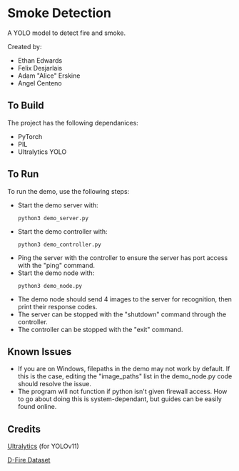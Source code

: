 <h1>Smoke Detection</h1>
A YOLO model to detect fire and smoke. 

Created by:
<ul>
  <li>Ethan Edwards</li>
  <li>Felix Desjarlais</li>
  <li>Adam "Alice" Erskine</li>
  <li>Angel Centeno</li>
</ul>

<h2>To Build</h2>
The project has the following dependanices:
<ul>
  <li>PyTorch</li>
  <li>PIL</li>
  <li>Ultralytics YOLO</li>
</ul>

<h2>To Run</h2>
To run the demo, use the following steps:
<ul>
  <li>
    Start the demo server with:
    
    python3 demo_server.py
  </li>
  <li>
    Start the demo controller with:

    python3 demo_controller.py
  </li>
  <li>Ping the server with the controller to ensure the server has port access with the "ping" command.</li>
  <li>
    Start the demo node with:

    python3 demo_node.py
  </li>
  <li>The demo node should send 4 images to the server for recognition, then print their response codes.</li>
  <li>The server can be stopped with the "shutdown" command through the controller.</li>
  <li>The controller can be stopped with the "exit" command.</li>
</ul>

<h2>Known Issues</h2>
<ul>
  <li>If you are on Windows, filepaths in the demo may not work by default. If this is the case, editing the "image_paths" list in the demo_node.py code should resolve the issue.</li>
  <li>The program will not function if python isn't given firewall access. How to go about doing this is system-dependant, but guides can be easily found online.</li>
</ul>

<h2>Credits</h2>

[Ultralytics](https://www.ultralytics.com/) (for YOLOv11)

[D-Fire Dataset](https://github.com/gaiasd/DFireDataset)
